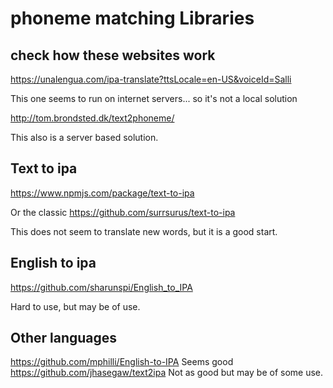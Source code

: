 # phoneme matching Libraries

## check how these websites work
https://unalengua.com/ipa-translate?ttsLocale=en-US&voiceId=Salli

This one seems to run on internet servers... so it's not a local solution

http://tom.brondsted.dk/text2phoneme/

This also is a server based solution.

##  Text to ipa
https://www.npmjs.com/package/text-to-ipa

Or the classic
https://github.com/surrsurus/text-to-ipa

This does not seem to translate new words, but it is a good start.



## English to ipa
https://github.com/sharunspi/English_to_IPA

Hard to use, but may be of use.



## Other languages

https://github.com/mphilli/English-to-IPA
Seems good
https://github.com/jhasegaw/text2ipa
Not as good but may be of some use.
